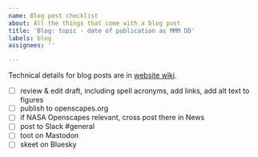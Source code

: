 ```yaml
---
name: Blog post checklist
about: All the things that come with a blog post
title: 'Blog: topic - date of publication as MMM DD'
labels: blog
assignees: ''

---
```


Technical details for blog posts are in [website wiki](https://github.com/Openscapes/website-new/wiki).

- [ ] review & edit draft, including spell acronyms, add links, add alt text to figures
- [ ] publish to openscapes.org
- [ ] if NASA Openscapes relevant, cross post there in News
- [ ] post to Slack #general
- [ ] toot on Mastodon
- [ ] skeet on Bluesky
